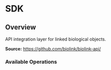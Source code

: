 # SDK

## Overview

API integration layer for linked biological objects.

 __Source:__ https://github.com/biolink/biolink-api/

### Available Operations

